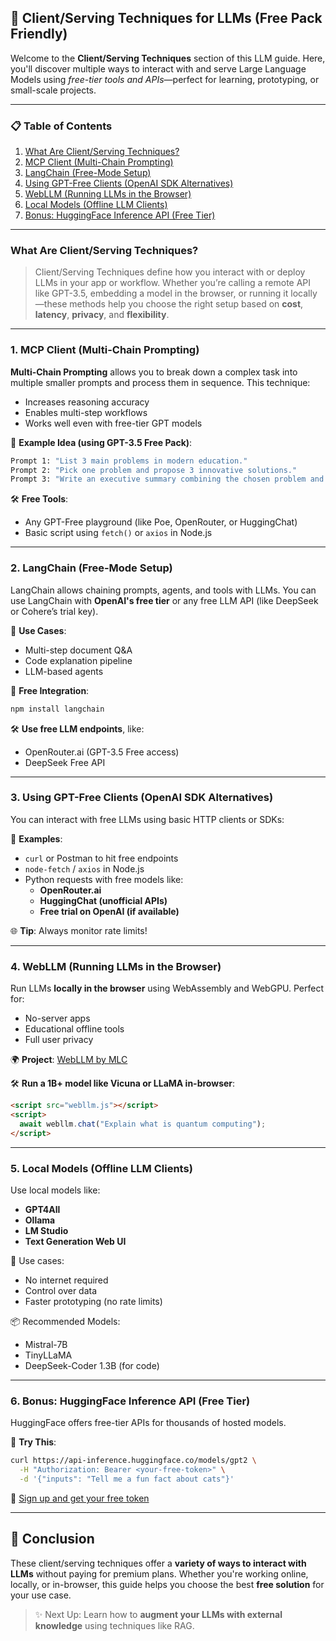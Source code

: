 ## 🔌 Client/Serving Techniques for LLMs (Free Pack Friendly)

Welcome to the **Client/Serving Techniques** section of this LLM guide. Here, you'll discover multiple ways to interact with and serve Large Language Models using *free-tier tools and APIs*—perfect for learning, prototyping, or small-scale projects.

---

### 📋 Table of Contents

1. [What Are Client/Serving Techniques?](#what-are-clientserving-techniques)
2. [MCP Client (Multi-Chain Prompting)](#1-mcp-client-multi-chain-prompting)
3. [LangChain (Free-Mode Setup)](#2-langchain-free-mode-setup)
4. [Using GPT-Free Clients (OpenAI SDK Alternatives)](#3-using-gpt-free-clients-openai-sdk-alternatives)
5. [WebLLM (Running LLMs in the Browser)](#4-webllm-running-llms-in-the-browser)
6. [Local Models (Offline LLM Clients)](#5-local-models-offline-llm-clients)
7. [Bonus: HuggingFace Inference API (Free Tier)](#6-bonus-huggingface-inference-api-free-tier)

---

### What Are Client/Serving Techniques?

> Client/Serving Techniques define how you interact with or deploy LLMs in your app or workflow. Whether you’re calling a remote API like GPT-3.5, embedding a model in the browser, or running it locally—these methods help you choose the right setup based on **cost**, **latency**, **privacy**, and **flexibility**.

---

### 1. MCP Client (Multi-Chain Prompting)

**Multi-Chain Prompting** allows you to break down a complex task into multiple smaller prompts and process them in sequence. This technique:

- Increases reasoning accuracy
- Enables multi-step workflows
- Works well even with free-tier GPT models

📌 **Example Idea (using GPT-3.5 Free Pack)**:
```bash
Prompt 1: "List 3 main problems in modern education."
Prompt 2: "Pick one problem and propose 3 innovative solutions."
Prompt 3: "Write an executive summary combining the chosen problem and its best solution."
```

🛠 **Free Tools**:
- Any GPT-Free playground (like Poe, OpenRouter, or HuggingChat)
- Basic script using `fetch()` or `axios` in Node.js

---

### 2. LangChain (Free-Mode Setup)

LangChain allows chaining prompts, agents, and tools with LLMs. You can use LangChain with **OpenAI's free tier** or any free LLM API (like DeepSeek or Cohere’s trial key).

🧪 **Use Cases**:
- Multi-step document Q&A
- Code explanation pipeline
- LLM-based agents

🔧 **Free Integration**:
```bash
npm install langchain
```

🛠 **Use free LLM endpoints**, like:
- OpenRouter.ai (GPT-3.5 Free access)
- DeepSeek Free API

---

### 3. Using GPT-Free Clients (OpenAI SDK Alternatives)

You can interact with free LLMs using basic HTTP clients or SDKs:

🔌 **Examples**:
- `curl` or Postman to hit free endpoints
- `node-fetch` / `axios` in Node.js
- Python requests with free models like:
  - **OpenRouter.ai**
  - **HuggingChat (unofficial APIs)**
  - **Free trial on OpenAI (if available)**

🌐 **Tip**: Always monitor rate limits!

---

### 4. WebLLM (Running LLMs in the Browser)

Run LLMs **locally in the browser** using WebAssembly and WebGPU. Perfect for:

- No-server apps
- Educational offline tools
- Full user privacy

🌍 **Project**: [WebLLM by MLC](https://github.com/mlc-ai/web-llm)

🛠️ **Run a 1B+ model like Vicuna or LLaMA in-browser**:
```html
<script src="webllm.js"></script>
<script>
  await webllm.chat("Explain what is quantum computing");
</script>
```

---

### 5. Local Models (Offline LLM Clients)

Use local models like:
- **GPT4All**
- **Ollama**
- **LM Studio**
- **Text Generation Web UI**

🧠 Use cases:
- No internet required
- Control over data
- Faster prototyping (no rate limits)

📦 Recommended Models:
- Mistral-7B
- TinyLLaMA
- DeepSeek-Coder 1.3B (for code)

---

### 6. Bonus: HuggingFace Inference API (Free Tier)

HuggingFace offers free-tier APIs for thousands of hosted models.

🧪 **Try This**:
```bash
curl https://api-inference.huggingface.co/models/gpt2 \
  -H "Authorization: Bearer <your-free-token>" \
  -d '{"inputs": "Tell me a fun fact about cats"}'
```

🔗 [Sign up and get your free token](https://huggingface.co)

---

## 🧩 Conclusion

These client/serving techniques offer a **variety of ways to interact with LLMs** without paying for premium plans. Whether you're working online, locally, or in-browser, this guide helps you choose the best **free solution** for your use case.

> ✨ Next Up: Learn how to **augment your LLMs with external knowledge** using techniques like RAG.